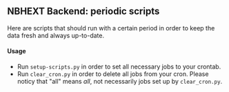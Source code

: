 ## NBHEXT Backend: periodic scripts

Here are scripts that should run with a certain period in order to keep the data fresh and always up-to-date.

#### Usage
- Run `setup-scripts.py` in order to set all necessary jobs to your crontab.
- Run `clear_cron.py` in order to delete all jobs from your cron. Please noticy that "all" means *all*, not necessarily jobs set up by `clear_cron.py`.
